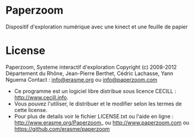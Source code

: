 Paperzoom
=========
Dispositif d'exploration numérique avec une kinect et une feuille de papier

License
=========
Paperzoom, Systeme interactif d'exploration
Copyright (c) 2008-2012
Département du Rhône, Jean-Pierre Berthet, Cédric Lachasse, Yann Nguema
Contact : info@erasme.org ou info@paperzoom.com

- Ce programme est un logiciel libre distribue sous licence CECILL : http://www.cecill.info.
- Vous pouvez l'utiliser, le distribuer et le modifier selon les termes de cette license.
- Pour plus de details voir le fichier LICENSE.txt ou l'aide en ligne : http://www.erasme.org/Paperzoom_  ou http://www.paperzoom.com ou https://github.com/erasme/paperzoom
